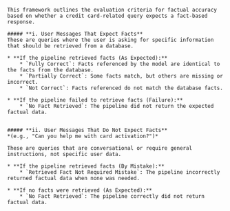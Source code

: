 
    This framework outlines the evaluation criteria for factual accuracy based on whether a credit card-related query expects a fact-based response.

    ##### **i. User Messages That Expect Facts**
    These are queries where the user is asking for specific information that should be retrieved from a database.

    * **If the pipeline retrieved facts (As Expected):**
        * `Fully Correct`: Facts referenced by the model are identical to the facts from the database.
        * `Partially Correct`: Some facts match, but others are missing or incorrect.
        * `Not Correct`: Facts referenced do not match the database facts.

    * **If the pipeline failed to retrieve facts (Failure):**
        * `No Fact Retrieved`: The pipeline did not return the expected factual data.


    ##### **ii. User Messages That Do Not Expect Facts**
    *(e.g., "Can you help me with card activation?")*

    These are queries that are conversational or require general instructions, not specific user data.

    * **If the pipeline retrieved facts (By Mistake):**
        * `Retrieved Fact Not Required Mistake`: The pipeline incorrectly returned factual data when none was needed.

    * **If no facts were retrieved (As Expected):**
        * `No Fact Retrieved`: The pipeline correctly did not return factual data.
    